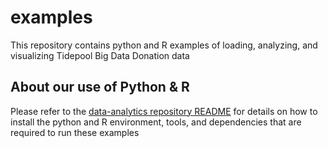 # examples
This repository contains python and R examples of loading, analyzing, and visualizing Tidepool Big Data Donation data

## About our use of Python & R
Please refer to the [data-analytics repository README](https://github.com/tidepool-org/data-analytics/blob/master/README.md) for details on how to install the python and R environment, tools, and dependencies that are required to run these examples
